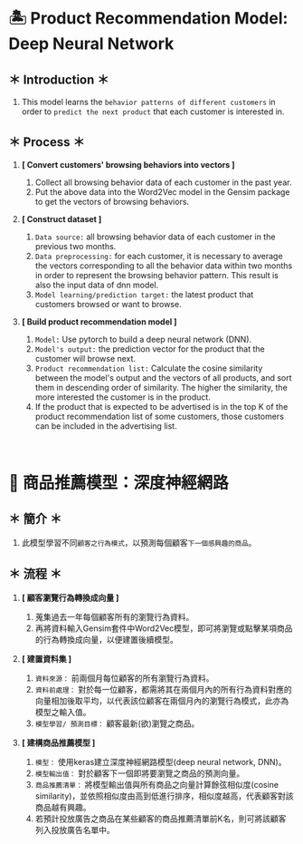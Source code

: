 # :desert_island: Product Recommendation Model: Deep Neural Network
## ＊ Introduction ＊
1. This model learns the `behavior patterns of different customers` in order to `predict the next product` that each customer is interested in. 

## ＊ Process ＊
1.  **[ Convert customers' browsing behaviors into vectors ]**
	1. Collect all browsing behavior data of each customer in the past year.
	2. Put the above data into the Word2Vec model in the Gensim package to get the vectors of browsing behaviors.  
		
2. **[ Construct dataset ]**
	1. `Data source:` all browsing behavior data of each customer in the previous two months.
	2. `Data preprocessing:` for each customer, it is necessary to average the vectors corresponding to all the behavior data within two months in order to represent the browsing behavior pattern. This result is also the input data of dnn model. 
	3. `Model learning/prediction target:` the latest product that customers browsed or want to browse.

3. **[ Build product recommendation model ]**
	1. `Model:` Use pytorch to build a deep neural network (DNN).
	2. `Model's output:` the prediction vector for the product that the customer will browse next.
	3. `Product recommendation list:` Calculate the cosine similarity between the model's output and the vectors of all products, and sort them in descending order of similarity. The higher the similarity, the more interested the customer is in the product.
	4. If the product that is expected to be advertised is in the top K of the product recommendation list of some customers, those customers can be included in the advertising list.

&nbsp;

# :cherry_blossom: 商品推薦模型：深度神經網路
## ＊ 簡介 ＊
1. 此模型學習不同`顧客之行為模式`，以預測每個顧客`下一個感興趣的商品`。

## ＊ 流程 ＊
1. **[ 顧客瀏覽行為轉換成向量 ]**
	1. 蒐集過去一年每個顧客所有的瀏覽行為資料。
	2. 再將資料輸入Gensim套件中Word2Vec模型，即可將瀏覽或點擊某項商品的行為轉換成向量，以便建置後續模型。
	
2. **[ 建置資料集 ]**
	1. `資料來源：` 前兩個月每位顧客的所有瀏覽行為資料。
	2. `資料前處理：` 對於每一位顧客，都需將其在兩個月內的所有行為資料對應的向量相加後取平均，以代表該位顧客在兩個月內的瀏覽行為模式，此亦為模型之輸入值。
	3. `模型學習/ 預測目標：` 顧客最新(欲)瀏覽之商品。
	
3. **[ 建構商品推薦模型 ]**
	1. `模型：` 使用keras建立深度神經網路模型(deep neural network, DNN)。
	2. `模型輸出值：` 對於顧客下一個即將要瀏覽之商品的預測向量。
	3. `商品推薦清單：` 將模型輸出值與所有商品之向量計算餘弦相似度(cosine similarity)，並依照相似度由高到低進行排序，相似度越高，代表顧客對該商品越有興趣。
	4. 若預計投放廣告之商品在某些顧客的商品推薦清單前K名，則可將該顧客列入投放廣告名單中。


    
